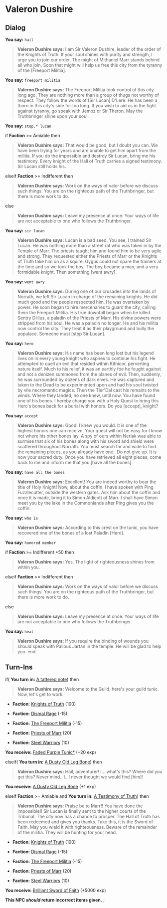 # Valeron Dushire
## Dialog

**You say:** `hail`



>**Valeron Dushire says:** I am Sir Valeron Dushire, leader of the order of the Knights of Truth. If your soul shines with purity and strength, I urge you to join our order. The might of Mithaniel Marr stands behind all who join. Soon that might will help us free this city from the tyranny of the [Freeport Militia].

**You say:** `freeport militia`



>**Valeron Dushire says:** The Freeport Militia took control of this city long ago. They are nothing more than a group of thugs not worthy of respect. They follow the words of [Sir Lucan] D'Lere. He has been a thorn in this city's side for too long. If you wish to aid us in the fight against tyranny, go speak with Jemoz or Sir Theron. May the Truthbringer shine upon your soul.

**You say:** `stop.* lucan`



if **Faction** >= Amiable then



>**Valeron Dushire says:** That would be good, but I doubt you can. We have been trying for years and are unable to get him apart from the militia. If you do the impossible and destroy Sir Lucan, bring me his testimony. Every knight of the Hall of Truth carries a signed testimony. Sir Lucan still holds his.


elseif **Faction** >= Indifferent then




>**Valeron Dushire says:** Work on the ways of valor before we discuss such things. You are on the righteous path of the Truthbringer, but there is more work to do.


else



>**Valeron Dushire says:** Leave my presence at once. Your ways of life are not acceptable to one who follows the Truthbringer.


**You say:** `sir lucan`



>**Valeron Dushire says:** Lucan is a bad seed. You see, I trained Sir Lucan. He was nothing more than a street rat who was taken in by the Temple of Marr. The priests taught him and found him to be very agile and strong. They requested either the Priests of Marr or the Knights of Truth take him on as a squire. Gygus could not spare the trainers at the time and so we took the boy. The boy became a man, and a very formidable knight. Then something [went awry].

**You say:** `went awry`



>**Valeron Dushire says:** During one of our crusades into the lands of Norrath, we left Sir Lucan in charge of the remaining knights. He did much good and the people respected him. He was overtaken by power. He soon began to hire mercenaries to guard the city, calling them the Freeport Militia. His true downfall began when he killed Sentry Dillius, a paladin of the Priests of Marr. His divine powers were stripped from his soul. He was a paladin no longer. He and his militia now control the city. They treat it as their playground and bully the populace. Someone must [stop Sir Lucan].

**You say:** `hero`



>**Valeron Dushire says:** His name has been long lost but his legend lives on in every young knight who aspires to continue his fight. He attempted to quell an evil that resided within Kithicor, perverting nature itself. Much to his relief, it was an earthly foe he fought against and not a denizen summoned from the planes of evil. Then, suddenly, he was surrounded by dozens of dark elves. He was captured and taken to the Dead to be experimented upon and had his soul twisted by vile necromantic magics. Then the Tier'Dal cast his remains to the winds. Where they landed, no one knew, until now. You have found one of his bones. I hereby charge you with a Holy Quest to bring this Hero's bones back for a burial with honors. Do you [accept], knight?

**You say:** `accept`



>**Valeron Dushire says:** Good! I knew you would. It is one of the highest honors one can receive. Your quest will not be easy for I know not where his other bones lay. A spy of ours within Neriak was able to surmise that six of his bones along with his sword and shield were scattered throughout Norrath. You must search far and wide to find the remaining pieces, as you already have one.. Do not give up. It is now your sacred duty. Once you have retrieved all eight pieces, come back to me and inform me that you [have all the bones].

**You say:** `have all the bones`



>**Valeron Dushire says:** Excellent! You are indeed worthy to bear the title of Holy Knight! Now, about the coffin. I have spoken with Ping Fuzzlecutter, outside the western gates. Ask him about the coffin and once it is made, bring it to Simon Aldicott of Marr. I shall have Simon meet you by the lake in the Commonlands after Ping gives you the coffin.

**You say:** `who is`



>**Valeron Dushire says:** According to this crest on the tunic, you have recovered one of the bones of a lost Paladin [Hero].

**You say:** `honored member`



if **Faction** >= Indifferent +50 then



>**Valeron Dushire says:** Yes.  The light of righteousness shines from within you.


elseif **Faction** >= Indifferent then



>**Valeron Dushire says:** Work on the ways of valor before we discuss such things. You are on the righteous path of the Truthbringer, but there is more work to do.


else



>**Valeron Dushire says:** Leave my presence at once. Your ways of life are not acceptable to one who follows the Truthbringer.


**You say:** `heal`



>**Valeron Dushire says:** If you require the binding of wounds you should speak with Palious Jartan in the temple. He will be glad to help you.
end

## Turn-Ins




if( **You turn in:** [A tattered note](/item/18737)) then 


>**Valeron Dushire says:** Welcome to the Guild, here's your guild tunic. Now, let's get to work.


* __Faction:__ [Knights of Truth](/faction/281) (100)


* __Faction:__ [Dismal Rage](/faction/271) (-15)


* __Faction:__ [The Freeport Militia](/faction/330) (-15)


* __Faction:__ [Priests of Marr](/faction/362) (20)


* __Faction:__ [Steel Warriors](/faction/311) (10)


 **You receive:**  [Faded Purple Tunic*](/item/13554) (+20 exp)

elseif( **You turn in:** [A Dusty Old Leg Bone](/item/6701)) then 


>**Valeron Dushire says:** Hail, adventurer! I... what's this? Where did you get this? Never mind.. I.. I never thought we would find [him]!


 **You receive:**  [A Dusty Old Leg Bone](/item/6701) (+1 exp)

elseif **Faction** >= Amiable and  **You turn in:** [A Testimony of Truth](/item/18827)) then 


>**Valeron Dushire says:** Praise be to Marr!! You have done the impossible!! Sir Lucan is finally sent to the higher courts of the Tribunal. The city now has a chance to prosper. The Hall of Truth has been redeemed and gives you thanks. Take this, it is the Sword of Faith. May you wield it with righteousness. Beware of the remainder of the militia. They will be hunting for your head.


* __Faction:__ [Knights of Truth](/faction/281) (100)


* __Faction:__ [Dismal Rage](/faction/271) (-15)


* __Faction:__ [The Freeport Militia](/faction/330) (-15)


* __Faction:__ [Priests of Marr](/faction/362) (20)


* __Faction:__ [Steel Warriors](/faction/311) (10)


 **You receive:**  [Brilliant Sword of Faith](/item/13947) (+5000 exp)

**This NPC *should* return incorrect items given.**
;

